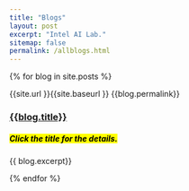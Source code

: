 ```yaml
---
title: "Blogs"
layout: post
excerpt: "Intel AI Lab."
sitemap: false
permalink: /allblogs.html
---
```



{% for blog in site.posts %}
<div> 
{{site.url }}{{site.baseurl }} {{blog.permalink}}
<h3> <a href="{{ site.url }}{{ site.baseurl }}{{blog.permalink}}"> {{blog.title}}  </a> </h3>
<!-- <h4>{{blog.author}} </h4> -->
<h5><mark>Click the title for the details.</mark></h5>
{{ blog.excerpt}} 

</div>

{% endfor %}
